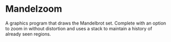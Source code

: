 # Mandelzoom
A graphics program that draws the Mandelbrot set. Complete with an option to zoom in without distortion and uses a stack to maintain a history of already seen regions.
